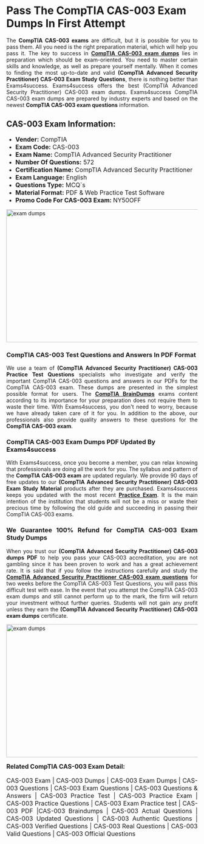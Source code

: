 <h1><strong><strong>Pass The CompTIA CAS-003 Exam Dumps In First Attempt</strong></strong></h1> <p style="text-align:justify">The <strong>CompTIA CAS-003 exams</strong> are difficult, but it is possible for you to pass them. All you need is the right preparation material, which will help you pass it. The key to success in <a href="https://www.exams4success.com/comptia/cas-003-pdf-exam-dumps"><strong>CompTIA CAS-003 exam dumps</strong></a> lies in preparation which should be exam-oriented. You need to master certain skills and knowledge, as well as prepare yourself mentally. When it comes to finding the most up-to-date and valid <strong>(CompTIA Advanced Security Practitioner) CAS-003 Exam Study Questions</strong>, there is nothing better than Exams4success. Exams4success offers the best (CompTIA Advanced Security Practitioner) CAS-003 exam dumps. Exams4success CompTIA CAS-003 exam dumps are prepared by industry experts and based on the newest <strong>CompTIA CAS-003 exam questions</strong> information.</p> <h2><strong><strong>CAS-003 Exam Information:</strong></strong></h2> <ul> <li><span style="font-size:16px"><strong>Vender:</strong> CompTIA</span></li> <li><span style="font-size:16px"><strong>Exam Code:</strong> CAS-003</span></li> <li><span style="font-size:16px"><strong>Exam Name:</strong> CompTIA Advanced Security Practitioner</span></li> <li><span style="font-size:16px"><strong>Number Of Questions:</strong> 572</span></li> <li><span style="font-size:16px"><strong>Certification Name:</strong> CompTIA Advanced Security Practitioner</span></li> <li><span style="font-size:16px"><strong>Exam Language:</strong> English</span></li> <li><span style="font-size:16px"><strong>Questions Type:</strong> MCQ`s</span></li> <li><span style="font-size:16px"><strong>Material Format:</strong> PDF & Web Practice Test Software</span></li> <li><span style="font-size:16px"><strong>Promo Code For CAS-003 Exam: </strong>NY50OFF</span></li> </ul> <p><a href="https://www.exams4success.com/comptia/cas-003-pdf-exam-dumps" rel="no-follow"><img alt="exam dumps" src="https://www.certcollections.com/uploads/content/infrist1.png" style="height:350px; width:750px" /></a></p> <h3><strong>CompTIA CAS-003 Test Questions and Answers In PDF Format</strong></h3> <p style="text-align:justify">We use a team of <strong>(CompTIA Advanced Security Practitioner) CAS-003 Practice Test Questions</strong> specialists who investigate and verify the important CompTIA CAS-003 questions and answers in our PDFs for the CompTIA CAS-003 exam. These dumps are presented in the simplest possible format for users. The <a href="https://www.exams4success.com/comptia-exam-dumps"><strong>CompTIA BrainDumps</strong></a> exams content according to its importance for your preparation does not require them to waste their time. With Exams4success, you don't need to worry, because we have already taken care of it for you. In addition to the above, our professionals also provide quality answers to these questions for the<strong> CompTIA CAS-003 exam</strong>.</p> <h3><strong> CompTIA CAS-003 Exam Dumps PDF Updated By Exams4success</strong></h3> <p style="text-align:justify">With Exams4success, once you become a member, you can relax knowing that professionals are doing all the work for you. The syllabus and pattern of the <strong>CompTIA CAS-003 exam </strong>are updated regularly. We provide 90 days of free updates to our <strong>(CompTIA Advanced Security Practitioner) CAS-003 Exam Study Material</strong> products after they are purchased. Exams4success keeps you updated with the most recent <a href="https://www.exams4success.com/"><strong>Practice Exam</strong></a>. It is the main intention of the institution that students will not be a miss or waste their precious time by following the old guide and succeeding in passing their CompTIA CAS-003 exams.</p> <h3 style="text-align:justify"><strong>We Guarantee 100% Refund for CompTIA CAS-003 Exam Study Dumps</strong></h3> <p style="text-align:justify">When you trust our <strong>(CompTIA Advanced Security Practitioner) CAS-003 dumps PDF</strong> to help you pass your CAS-003 accreditation, you are not gambling since it has been proven to work and has a great achievement rate. It is said that if you follow the instructions carefully and study the <a href="https://www.exams4success.com/comptia/cas-003-pdf-exam-dumps"><strong>CompTIA Advanced Security Practitioner CAS-003 exam questions</strong></a> for two weeks before the CompTIA CAS-003 Test Questions, you will pass this difficult test with ease. In the event that you attempt the CompTIA CAS-003 exam dumps and still cannot perform up to the mark, the firm will return your investment without further queries. Students will not gain any profit unless they earn the <strong>(CompTIA Advanced Security Practitioner) CAS-003 exam dumps</strong> certificate.</p> <p style="text-align:justify"><a href="https://www.exams4success.com/comptia/cas-003-pdf-exam-dumps" rel="no-follow"><img alt="exam dumps" src="https://www.certcollections.com/uploads/content/free_demo1.png" style="height:350px; width:750px" /></a></p> <p style="text-align:justify"><span style="font-size:16px"><strong>Related CompTIA CAS-003 Exam Detail:</strong></span><br /> <br /> <span style="font-size:16px">CAS-003 Exam | CAS-003 Dumps | CAS-003 Exam Dumps | CAS-003 Questions | CAS-003 Exam Questions | CAS-003 Questions & Answers | CAS-003 Practice Test | CAS-003 Practice Exam | CAS-003 Practice Questions | CAS-003 Exam Practice test | CAS-003 PDF |CAS-003 Braindumps | CAS-003 Actual Questions | CAS-003 Updated Questions | CAS-003 Authentic Questions | CAS-003 Verified Questions | CAS-003 Real Questions | CAS-003 Valid Questions | CAS-003 Official Questions</span></p>
